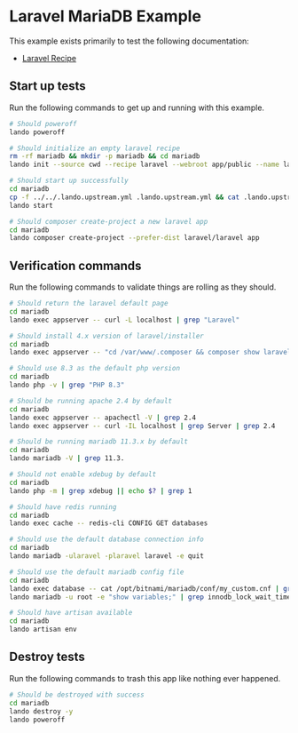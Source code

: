 Laravel MariaDB Example
=======================

This example exists primarily to test the following documentation:

* [Laravel Recipe](https://docs.devwithlando.io/tutorials/laravel.html)

## Start up tests

Run the following commands to get up and running with this example.

```bash
# Should poweroff
lando poweroff

# Should initialize an empty laravel recipe
rm -rf mariadb && mkdir -p mariadb && cd mariadb
lando init --source cwd --recipe laravel --webroot app/public --name lando-laravel-mariadb --option cache=redis --option php='8.3' --option database=mariadb:11.3

# Should start up successfully
cd mariadb
cp -f ../../.lando.upstream.yml .lando.upstream.yml && cat .lando.upstream.yml
lando start

# Should composer create-project a new laravel app
cd mariadb
lando composer create-project --prefer-dist laravel/laravel app
```

## Verification commands

Run the following commands to validate things are rolling as they should.

```bash
# Should return the laravel default page
cd mariadb
lando exec appserver -- curl -L localhost | grep "Laravel"

# Should install 4.x version of laravel/installer
cd mariadb
lando exec appserver -- "cd /var/www/.composer && composer show laravel/installer" | grep 'v4.'

# Should use 8.3 as the default php version
cd mariadb
lando php -v | grep "PHP 8.3"

# Should be running apache 2.4 by default
cd mariadb
lando exec appserver -- apachectl -V | grep 2.4
lando exec appserver -- curl -IL localhost | grep Server | grep 2.4

# Should be running mariadb 11.3.x by default
cd mariadb
lando mariadb -V | grep 11.3.

# Should not enable xdebug by default
cd mariadb
lando php -m | grep xdebug || echo $? | grep 1

# Should have redis running
cd mariadb
lando exec cache -- redis-cli CONFIG GET databases

# Should use the default database connection info
cd mariadb
lando mariadb -ularavel -plaravel laravel -e quit

# Should use the default mariadb config file
cd mariadb
lando exec database -- cat /opt/bitnami/mariadb/conf/my_custom.cnf | grep "innodb_lock_wait_timeout = 121"
lando mariadb -u root -e "show variables;" | grep innodb_lock_wait_timeout | grep 121

# Should have artisan available
cd mariadb
lando artisan env
```

## Destroy tests

Run the following commands to trash this app like nothing ever happened.

```bash
# Should be destroyed with success
cd mariadb
lando destroy -y
lando poweroff
```
